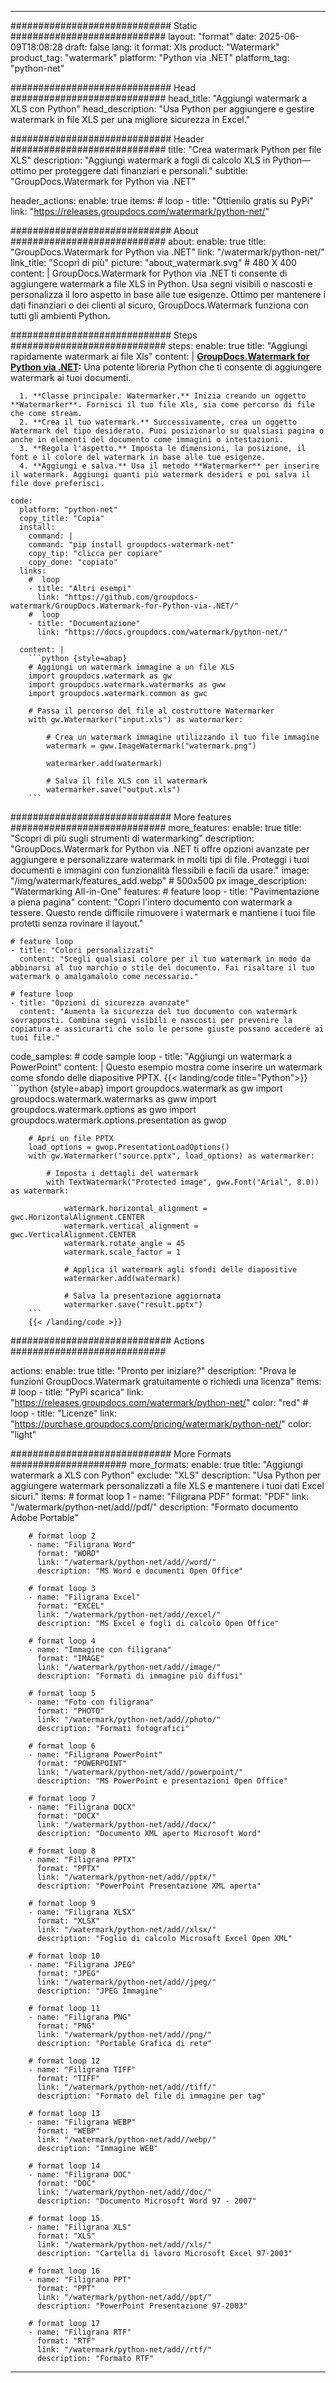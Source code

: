 
---
############################# Static ############################
layout: "format"
date:  2025-06-09T18:08:28
draft: false
lang: it
format: Xls
product: "Watermark"
product_tag: "watermark"
platform: "Python via .NET"
platform_tag: "python-net"

############################# Head ############################
head_title: "Aggiungi watermark a XLS con Python"
head_description: "Usa Python per aggiungere e gestire watermark in file XLS per una migliore sicurezza in Excel."

############################# Header ############################
title: "Crea watermark Python per file XLS" 
description: "Aggiungi watermark a fogli di calcolo XLS in Python—ottimo per proteggere dati finanziari e personali."
subtitle: "GroupDocs.Watermark for Python via .NET" 

header_actions:
  enable: true
  items:
    #  loop
    - title: "Ottienilo gratis su PyPi"
      link: "https://releases.groupdocs.com/watermark/python-net/"
      
############################# About ############################
about:
    enable: true
    title: "GroupDocs.Watermark for Python via .NET"
    link: "/watermark/python-net/"
    link_title: "Scopri di più"
    picture: "about_watermark.svg" # 480 X 400
    content: |
       GroupDocs.Watermark for Python via .NET ti consente di aggiungere watermark a file XLS in Python. Usa segni visibili o nascosti e personalizza il loro aspetto in base alle tue esigenze. Ottimo per mantenere i dati finanziari o dei clienti al sicuro, GroupDocs.Watermark funziona con tutti gli ambienti Python.

############################# Steps ############################
steps:
    enable: true
    title: "Aggiungi rapidamente watermark ai file Xls"
    content: |
      **[GroupDocs.Watermark for Python via .NET](https://products.groupdocs.com/watermark/python-net/):** Una potente libreria Python che ti consente di aggiungere watermark ai tuoi documenti.
      
      1. **Classe principale: Watermarker.** Inizia creando un oggetto **Watermarker**. Fornisci il tuo file Xls, sia come percorso di file che come stream.
      2. **Crea il tuo watermark.** Successivamente, crea un oggetto Watermark del tipo desiderato. Puoi posizionarlo su qualsiasi pagina o anche in elementi del documento come immagini o intestazioni.
      3. **Regola l'aspetto.** Imposta le dimensioni, la posizione, il font e il colore del watermark in base alle tue esigenze.
      4. **Aggiungi e salva.** Usa il metodo **Watermarker** per inserire il watermark. Aggiungi quanti più watermark desideri e poi salva il file dove preferisci.
   
    code:
      platform: "python-net"
      copy_title: "Copia"
      install:
        command: |
        command: "pip install groupdocs-watermark-net"
        copy_tip: "clicca per copiare"
        copy_done: "copiato"
      links:
        #  loop
        - title: "Altri esempi"
          link: "https://github.com/groupdocs-watermark/GroupDocs.Watermark-for-Python-via-.NET/"
        #  loop
        - title: "Documentazione"
          link: "https://docs.groupdocs.com/watermark/python-net/"
          
      content: |
        ```python {style=abap}
        # Aggiungi un watermark immagine a un file XLS
        import groupdocs.watermark as gw
        import groupdocs.watermark.watermarks as gww
        import groupdocs.watermark.common as gwс

        # Passa il percorso del file al costruttore Watermarker
        with gw.Watermarker("input.xls") as watermarker:

            # Crea un watermark immagine utilizzando il tuo file immagine
            watermark = gww.ImageWatermark("watermark.png")

            watermarker.add(watermark)

            # Salva il file XLS con il watermark
            watermarker.save("output.xls")
        ```  

############################# More features ############################
more_features:
  enable: true
  title: "Scopri di più sugli strumenti di watermarking"
  description: "GroupDocs.Watermark for Python via .NET ti offre opzioni avanzate per aggiungere e personalizzare watermark in molti tipi di file. Proteggi i tuoi documenti e immagini con funzionalità flessibili e facili da usare."
  image: "/img/watermark/features_add.webp" # 500x500 px
  image_description: "Watermarking All-in-One"
  features:
    # feature loop
    - title: "Pavimentazione a piena pagina"
      content: "Copri l'intero documento con watermark a tessere. Questo rende difficile rimuovere i watermark e mantiene i tuoi file protetti senza rovinare il layout."

    # feature loop
    - title: "Colori personalizzati"
      content: "Scegli qualsiasi colore per il tuo watermark in modo da abbinarsi al tuo marchio o stile del documento. Fai risaltare il tuo watermark o amalgamalolo come necessario."

    # feature loop
    - title: "Opzioni di sicurezza avanzate"
      content: "Aumenta la sicurezza del tuo documento con watermark sovrapposti. Combina segni visibili e nascosti per prevenire la copiatura e assicurarti che solo le persone giuste possano accedere ai tuoi file."
      
  code_samples:
    # code sample loop
    - title: "Aggiungi un watermark a PowerPoint"
      content: |
        Questo esempio mostra come inserire un watermark come sfondo delle diapositive PPTX.
        {{< landing/code title="Python">}}
        ```python {style=abap}
        import groupdocs.watermark as gw
        import groupdocs.watermark.watermarks as gww
        import groupdocs.watermark.options as gwo
        import groupdocs.watermark.options.presentation as gwop

        # Apri un file PPTX
        load_options = gwop.PresentationLoadOptions()
        with gw.Watermarker("source.pptx", load_options) as watermarker:

            # Imposta i dettagli del watermark
            with TextWatermark("Protected image", gww.Font("Arial", 8.0)) as watermark:

                watermark.horizontal_alignment = gwс.HorizontalAlignment.CENTER
                watermark.vertical_alignment = gwс.VerticalAlignment.CENTER
                watermark.rotate_angle = 45
                watermark.scale_factor = 1

                # Applica il watermark agli sfondi delle diapositive
                watermarker.add(watermark)

                # Salva la presentazione aggiornata
                watermarker.save("result.pptx")
        ```
        {{< /landing/code >}}


############################# Actions ############################

actions:
  enable: true
  title: "Pronto per iniziare?"
  description: "Prova le funzioni GroupDocs.Watermark gratuitamente o richiedi una licenza"
  items:
    #  loop
    - title: "PyPi scarica"
      link: "https://releases.groupdocs.com/watermark/python-net/"
      color: "red"
        #  loop
    - title: "Licenze"
      link: "https://purchase.groupdocs.com/pricing/watermark/python-net/"
      color: "light"


############################# More Formats #####################
more_formats:
    enable: true
    title: "Aggiungi watermark a XLS con Python"
    exclude: "XLS"
    description: "Usa Python per aggiungere watermark personalizzati a file XLS e mantenere i tuoi dati Excel sicuri."
    items: 
        # format loop 1
        - name: "Filigrana PDF"
          format: "PDF"
          link: "/watermark/python-net/add//pdf/"
          description: "Formato documento Adobe Portable"

        # format loop 2
        - name: "Filigrana Word"
          format: "WORD"
          link: "/watermark/python-net/add//word/"
          description: "MS Word e documenti Open Office"
          
        # format loop 3
        - name: "Filigrana Excel"
          format: "EXCEL"
          link: "/watermark/python-net/add//excel/"
          description: "MS Excel e fogli di calcolo Open Office"

        # format loop 4
        - name: "Immagine con filigrana"
          format: "IMAGE"
          link: "/watermark/python-net/add//image/"
          description: "Formati di immagine più diffusi"

        # format loop 5
        - name: "Foto con filigrana"
          format: "PHOTO"
          link: "/watermark/python-net/add//photo/"
          description: "Formati fotografici"

        # format loop 6
        - name: "Filigrana PowerPoint"
          format: "POWERPOINT"
          link: "/watermark/python-net/add//powerpoint/"
          description: "MS PowerPoint e presentazioni Open Office"

        # format loop 7
        - name: "Filigrana DOCX"
          format: "DOCX"
          link: "/watermark/python-net/add//docx/"
          description: "Documento XML aperto Microsoft Word"
          
        # format loop 8
        - name: "Filigrana PPTX"
          format: "PPTX"
          link: "/watermark/python-net/add//pptx/"
          description: "PowerPoint Presentazione XML aperta"
          
        # format loop 9
        - name: "Filigrana XLSX"
          format: "XLSX"
          link: "/watermark/python-net/add//xlsx/"
          description: "Foglio di calcolo Microsoft Excel Open XML"

        # format loop 10
        - name: "Filigrana JPEG"
          format: "JPEG"
          link: "/watermark/python-net/add//jpeg/"
          description: "JPEG Immagine"

        # format loop 11
        - name: "Filigrana PNG"
          format: "PNG"
          link: "/watermark/python-net/add//png/"
          description: "Portable Grafica di rete"

        # format loop 12
        - name: "Filigrana TIFF"
          format: "TIFF"
          link: "/watermark/python-net/add//tiff/"
          description: "Formato del file di immagine per tag"

        # format loop 13
        - name: "Filigrana WEBP"
          format: "WEBP"
          link: "/watermark/python-net/add//webp/"
          description: "Immagine WEB"

        # format loop 14
        - name: "Filigrana DOC"
          format: "DOC"
          link: "/watermark/python-net/add//doc/"
          description: "Documento Microsoft Word 97 - 2007"

        # format loop 15
        - name: "Filigrana XLS"
          format: "XLS"
          link: "/watermark/python-net/add//xls/"
          description: "Cartella di lavoro Microsoft Excel 97-2003"

        # format loop 16
        - name: "Filigrana PPT"
          format: "PPT"
          link: "/watermark/python-net/add//ppt/"
          description: "PowerPoint Presentazione 97-2003"

        # format loop 17
        - name: "Filigrana RTF"
          format: "RTF"
          link: "/watermark/python-net/add//rtf/"
          description: "Formato RTF"

---